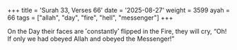 +++
title = 'Surah 33, Verses 66'
date = '2025-08-27'
weight = 3599
ayah = 66
tags = ["allah", "day", "fire", "hell", "messenger"]
+++

On the Day their faces are ˹constantly˺ flipped in the Fire, they will cry, “Oh! If only we had obeyed Allah and obeyed the Messenger!”